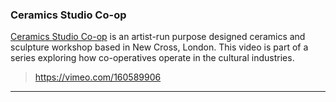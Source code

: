 <!-- 
Stories should be formatted as follows:

### Name of Cooperative
<BLANK LINE>
One paragraph of description
<BLANK LINE>
> Link to video on vimeo (i.e https://vimeo.com/156875935)
<BLANK LINE>

---

### Name of Cooperative
<BLANK LINE>
One paragraph of description
<BLANK LINE>
> Link to video on vimeo (i.e https://vimeo.com/156875935)
<BLANK LINE>

--------------------------   ADD STORIES BELOW ---------------------------
-->

### Ceramics Studio Co-op

[Ceramics Studio Co-op](http://www.ceramicsstudio.coop) is an artist-run purpose designed ceramics and sculpture workshop based in New Cross, London. This video is part of a series exploring how co-operatives operate in the cultural industries.  

> https://vimeo.com/160589906

---


